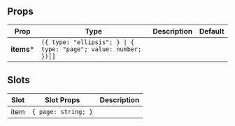 <!-- This file is automatically generated, do not edit manually. -->

## Props

| Prop | Type | Description | Default |
| ---- | ---- | ----------- | ------- |
| **items*** | `({ type: "ellipsis"; } \| { type: "page"; value: number; })[]` |  |  |


## Slots

| Slot | Slot Props | Description |
| --------- | ---- | ----------- |
| item | `{ page: string; }` |  |

